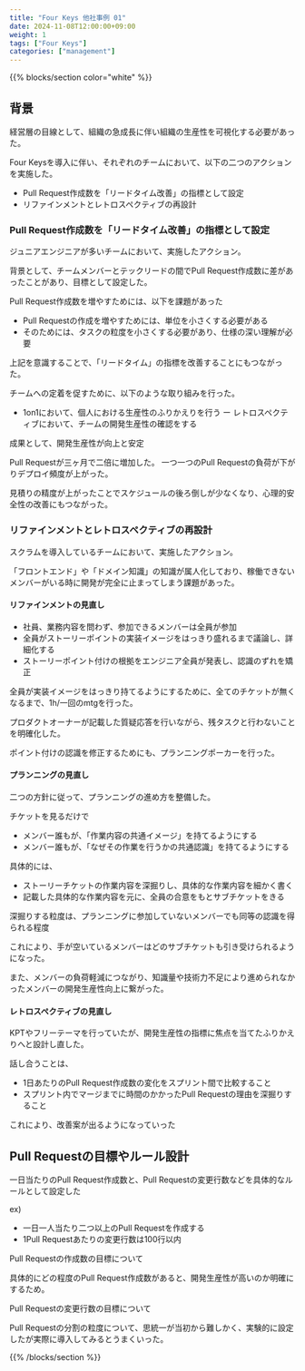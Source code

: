 ```yaml
---
title: "Four Keys 他社事例 01"
date: 2024-11-08T12:00:00+09:00
weight: 1
tags: ["Four Keys"]
categories: ["management"]
---
```


{{% blocks/section color="white" %}}

## 背景

経営層の目線として、組織の急成長に伴い組織の生産性を可視化する必要があった。

Four Keysを導入に伴い、それぞれのチームにおいて、以下の二つのアクションを実施した。

- Pull Request作成数を「リードタイム改善」の指標として設定
- リファインメントとレトロスペクティブの再設計

### Pull Request作成数を「リードタイム改善」の指標として設定

ジュニアエンジニアが多いチームにおいて、実施したアクション。

背景として、チームメンバーとテックリードの間でPull Request作成数に差があったことがあり、目標として設定した。

Pull Request作成数を増やすためには、以下を課題があった

- Pull Requestの作成を増やすためには、単位を小さくする必要がある
- そのためには、タスクの粒度を小さくする必要があり、仕様の深い理解が必要

上記を意識することで、「リードタイム」の指標を改善することにもつながった。

チームへの定着を促すために、以下のような取り組みを行った。

- 1on1において、個人における生産性のふりかえりを行う
ー レトロスペクティブにおいて、チームの開発生産性の確認をする

成果として、開発生産性が向上と安定

Pull Requestが三ヶ月で二倍に増加した。
一つ一つのPull Requestの負荷が下がりデプロイ頻度が上がった。

見積りの精度が上がったことでスケジュールの後ろ倒しが少なくなり、心理的安全性の改善にもつながった。

### リファインメントとレトロスペクティブの再設計

スクラムを導入しているチームにおいて、実施したアクション。

「フロントエンド」や「ドメイン知識」の知識が属人化しており、稼働できないメンバーがいる時に開発が完全に止まってしまう課題があった。

#### リファインメントの見直し

- 社員、業務内容を問わず、参加できるメンバーは全員が参加
- 全員がストーリーポイントの実装イメージをはっきり盛れるまで議論し、詳細化する
- ストーリーポイント付けの根拠をエンジニア全員が発表し、認識のずれを矯正

全員が実装イメージをはっきり持てるようにするために、全てのチケットが無くなるまで、1h/一回のmtgを行った。

プロダクトオーナーが記載した質疑応答を行いながら、残タスクと行わないことを明確化した。

ポイント付けの認識を修正するためにも、プランニングポーカーを行った。

#### プランニングの見直し

二つの方針に従って、プランニングの進め方を整備した。

チケットを見るだけで

- メンバー誰もが、「作業内容の共通イメージ」を持てるようにする
- メンバー誰もが、「なぜその作業を行うかの共通認識」を持てるようにする

具体的には、

- ストーリーチケットの作業内容を深掘りし、具体的な作業内容を細かく書く
- 記載した具体的な作業内容を元に、全員の合意をもとサブチケットをきる

深掘りする粒度は、プランニングに参加していないメンバーでも同等の認識を得られる程度

これにより、手が空いているメンバーはどのサブチケットも引き受けられるようになった。

また、メンバーの負荷軽減につながり、知識量や技術力不足により進められなかったメンバーの開発生産性向上に繋がった。

#### レトロスペクティブの見直し

KPTやフリーテーマを行っていたが、開発生産性の指標に焦点を当てたふりかえりへと設計し直した。

話し合うことは、

- 1日あたりのPull Request作成数の変化をスプリント間で比較すること
- スプリント内でマージまでに時間のかかったPull Requestの理由を深掘りすること

これにより、改善案が出るようになっていった

## Pull Requestの目標やルール設計

一日当たりのPull Request作成数と、Pull Requestの変更行数などを具体的なルールとして設定した

ex)

- 一日一人当たり二つ以上のPull Requestを作成する
- 1Pull Requestあたりの変更行数は100行以内

Pull Requestの作成数の目標について

具体的にどの程度のPull Request作成数があると、開発生産性が高いのか明確にするため。

Pull Requestの変更行数の目標について

Pull Requestの分割の粒度について、思統一が当初から難しかく、実験的に設定したが実際に導入してみるとうまくいった。


{{% /blocks/section %}}
